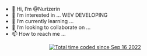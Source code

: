 - 👋 Hi, I’m @Nurizerin
- 👀 I’m interested in ... WEV DEVELOPING
- 🌱 I’m currently learning ...
- 💞️ I’m looking to collaborate on ...
- 📫 How to reach me ...

<!---
Nurizerin/Nurizerin is a ✨ special ✨ repository because its `README.md` (this file) appears on your GitHub profile.
You can click the Preview link to take a look at your changes.
--->



<div align="center">
<a href="https://wakatime.com/@75953ee1-0ff5-4df0-b01d-e7227914ef2b"><img src="https://wakatime.com/badge/user/75953ee1-0ff5-4df0-b01d-e7227914ef2b.svg" alt="Total time coded since Sep 16 2022" /></a>
</div>

